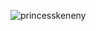 
![princesskeneny](https://github.com/user-attachments/assets/1db51810-255a-4df1-b348-d9fef6abea70)


